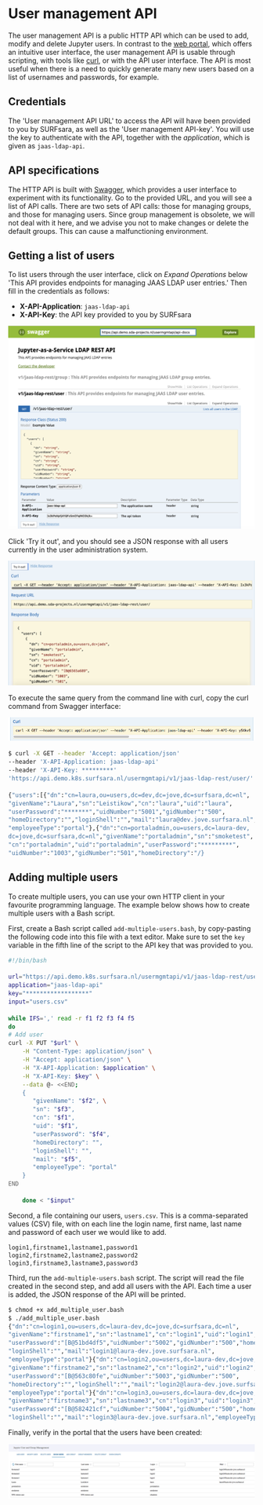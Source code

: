 # User management API
The user management API is a public HTTP API which can be used to add, modify and delete Jupyter users. In contrast to the [web portal](USERMANAGEMENT.md), which offers an intuitive user interface, the user management API is usable  through scripting, with tools like [curl](https://curl.haxx.se/), or with the API user interface. The API is most useful when there is a need to quickly generate many new users based on a list of usernames and passwords, for example.

## Credentials
The 'User management API URL' to access the API will have been provided to you by SURFsara, as well as the 'User management API-key'. You will use the key to authenticate with the API, together with the *application*, which is given as `jaas-ldap-api`.

## API specifications
The HTTP API is built with [Swagger](https://swagger.io/), which provides a user interface to experiment with its functionality. Go to the provided URL, and you will see a list of API calls. There are two sets of API calls: those for managing groups, and those for managing users. Since group management is obsolete, we will not deal with it here, and we advise you not to make changes or delete the default groups. This can cause a malfunctioning environment.

## Getting a list of users
To list users through the user interface, click on *Expand Operations* below 'This API provides endpoints for managing JAAS LDAP user entries.' Then fill in the credentials as follows:

* **X-API-Application**: `jaas-ldap-api`
* **X-API-Key**: the API key provided to you by SURFsara

![image](images/screenshot_swagger_users.png)

Click 'Try it out', and you should see a JSON response with all users currently in the user administration system.

![image](images/screenshot_swagger_users_output.png)

To execute the same query from the command line with curl, copy the curl command from Swagger interface:

![image](images/screenshot_swagger_users_curl.png)

```bash
$ curl -X GET --header 'Accept: application/json'
--header 'X-API-Application: jaas-ldap-api'
--header 'X-API-Key: *********'
'https://api.demo.k8s.surfsara.nl/usermgmtapi/v1/jaas-ldap-rest/user/'

{"users":[{"dn":"cn=laura,ou=users,dc=dev,dc=jove,dc=surfsara,dc=nl",
"givenName":"Laura","sn":"Leistikow","cn":"laura","uid":"laura",
"userPassword":"*******","uidNumber":"5001","gidNumber":"500",
"homeDirectory":"","loginShell":"","mail":"laura@dev.jove.surfsara.nl",
"employeeType":"portal"},{"dn":"cn=portaladmin,ou=users,dc=laura-dev,
dc=jove,dc=surfsara,dc=nl","givenName":"portaladmin","sn":"smoketest",
"cn":"portaladmin","uid":"portaladmin","userPassword":"*********",
"uidNumber":"1003","gidNumber":"501","homeDirectory":"/}
```

## Adding multiple users
To create multiple users, you can use your own HTTP client in your favourite programming language. The example below shows how to create multiple users with a Bash script.

First, create a Bash script called `add-multiple-users.bash`, by copy-pasting the following code into this file with a text editor. Make sure to set the `key` variable in the fifth line of the script to the API key that was provided to you.

```bash
#!/bin/bash

url="https://api.demo.k8s.surfsara.nl/usermgmtapi/v1/jaas-ldap-rest/user/"
application="jaas-ldap-api"
key="******************"
input="users.csv"

while IFS=',' read -r f1 f2 f3 f4 f5
do
# Add user
curl -X PUT "$url" \
    -H "Content-Type: application/json" \
    -H "Accept: application/json" \
    -H "X-API-Application: $application" \
    -H "X-API-Key: $key" \
    --data @- <<END;
    {
       "givenName": "$f2", \
       "sn": "$f3",
       "cn": "$f1",
       "uid": "$f1",
       "userPassword": "$f4",
       "homeDirectory": "",
       "loginShell": "",
       "mail": "$f5",
       "employeeType": "portal"
    }
END

    done < "$input"
```

Second, a file containing our users, `users.csv`. This is a comma-separated values (CSV) file, with on each line the login name, first name, last name and password of each user we would like to add.

```
login1,firstname1,lastname1,password1
login2,firstname2,lastname2,password2
login3,firstname3,lastname3,password3
```

Third, run the `add-multiple-users.bash` script. The script will read the file created in the second step, and add all users with the API. Each time a user is added, the JSON response of the API will be printed.

```bash
$ chmod +x add_multiple_user.bash
$ ./add_multiple_user.bash
{"dn":"cn=login1,ou=users,dc=laura-dev,dc=jove,dc=surfsara,dc=nl",
"givenName":"firstname1","sn":"lastname1","cn":"login1","uid":"login1",
"userPassword":"[B@51bd4df5","uidNumber":"5002","gidNumber":"500","homeDirectory":"",
"loginShell":"","mail":"login1@laura-dev.jove.surfsara.nl",
"employeeType":"portal"}{"dn":"cn=login2,ou=users,dc=laura-dev,dc=jove,dc=surfsara,dc=nl",
"givenName":"firstname2","sn":"lastname2","cn":"login2","uid":"login2",
"userPassword":"[B@563c80fe","uidNumber":"5003","gidNumber":"500",
"homeDirectory":"","loginShell":"","mail":"login2@laura-dev.jove.surfsara.nl",
"employeeType":"portal"}{"dn":"cn=login3,ou=users,dc=laura-dev,dc=jove,dc=surfsara,dc=nl",
"givenName":"firstname3","sn":"lastname3","cn":"login3","uid":"login3",
"userPassword":"[B@582421cf","uidNumber":"5004","gidNumber":"500","homeDirectory":"",
"loginShell":"","mail":"login3@laura-dev.jove.surfsara.nl","employeeType":"portal"}
```

Finally, verify in the portal that the users have been created:

![image](images/screenshot_portal_show_users.png)

